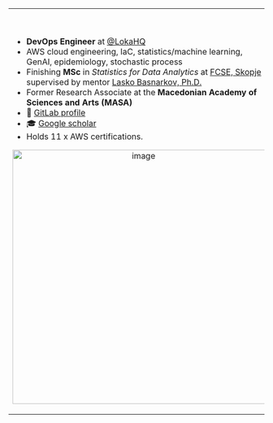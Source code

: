 <table width="100%"> 
  <tr>
  <td width="50%">

&nbsp;<p align="center">
    <ul>
      <li> <b> DevOps Engineer</b> at <a href="https://github.com/LokaHQ">@LokaHQ</a> </li> 
      <li> AWS cloud engineering, IaC, statistics/machine learning, GenAI, epidemiology, stochastic process </li> 
    <li> Finishing <b>MSc</b> in <i>Statistics for Data Analytics</i> at <a href="https://www.finki.ukim.mk/en">FCSE, Skopje</a> supervised by mentor <a href="https://scholar.google.com/citations?hl=en&user=rE6vD68AAAAJ">Lasko Basnarkov, Ph.D.</a> </li>
    <li> Former Research Associate at the <b>Macedonian Academy of Sciences and Arts (MASA)</b> </li>
    <li> 🐙 [GitLab profile](https://gitlab.com/zelenkastiot)</li>
    <li> 🎓 [Google scholar](https://scholar.google.com/citations?user=OIC1DB0AAAAJ&hl=en&oi=ao) </li>
    <li> Holds 11 x AWS certifications. 
    </ul>
  <p align="center">
  <img width="500" alt="image" src="https://github.com/user-attachments/assets/270f7106-5b38-4b80-897b-59670d3b33fa">  
  </p>
  </p>
  </td>
    
    
  <td width="50%">


&nbsp; <br> [![Spotify](https://zelenkastiot.vercel.app/api/spotify?background_color=0b0d0a&border_color=ffffff)](https://open.spotify.com/user/31i6q3pm3mzg3zqw6ibtnv4bhr2y)
  
  <br> 
 
<!--   <p align="center">
  <img src="https://github.com/devicons/devicon/blob/master/icons/python/python-original-wordmark.svg" title="Python" **alt="Python" width="40" height="40"/>
  <img alt="R" width="40" height="40" src="https://github.com/devicons/devicon/blob/master/icons/r/r-plain.svg" /> 
  <img alt="Matlab" width="40" height="40" src="https://raw.githubusercontent.com/github/explore/80688e429a7d4ef2fca1e82350fe8e3517d3494d/topics/matlab/matlab.png" /> 
  <img src="https://github.com/devicons/devicon/blob/master/icons/git/git-original-wordmark.svg" title="Git" **alt="Git" width="40" height="40"/>
  <img src="https://github.com/devicons/devicon/blob/master/icons/docker/docker-original-wordmark.svg" title="Docker" width="40" height="40"/>
  <img src="https://github.com/devicons/devicon/blob/master/icons/pandas/pandas-original-wordmark.svg" title="Pandas" **alt="Pandas" width="40" height="40"/>
  <img src="https://github.com/devicons/devicon/blob/master/icons/numpy/numpy-original-wordmark.svg" title="Numpy" **alt="Numpy" width="40" height="40"/>
  <img src="https://github.com/devicons/devicon/blob/master/icons/latex/latex-original.svg" title="LaTeX" **alt="latex" width="40" height="40"/> -->
  </p>
</td>
</table>


